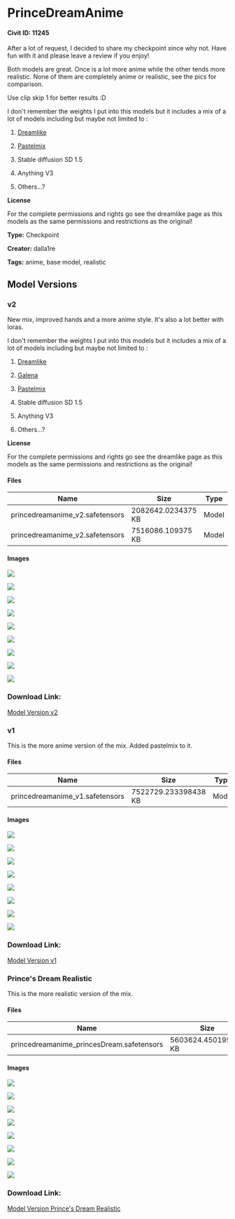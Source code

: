 # PrinceDreamAnime

#### Civit ID: 11245

<p>After a lot of request, I decided to share my checkpoint since why not. Have fun with it and please leave a review if you enjoy!</p><p>Both models are great. Once is a lot more anime while the other tends more realistic. None of them are completely anime or realistic, see the pics for comparison.</p><p></p><p>Use clip skip 1 for better results :D</p><p></p><p>I don't remember the weights I put into this models but it includes a mix of a lot of models including but maybe not limited to :</p><ol><li><p><a target="_blank" rel="ugc" href="https://civitai.com/models/1274/dreamlike-diffusion-10">Dreamlike</a></p></li><li><p><a target="_blank" rel="ugc" href="https://huggingface.co/andite/pastel-mix">Pastelmix</a></p></li><li><p>Stable diffusion SD 1.5</p></li><li><p>Anything V3</p></li><li><p>Others...?</p></li></ol><p></p><p><strong>License</strong></p><p>For the complete permissions and rights go see the dreamlike page as this models as the same permissions and restrictions as the original!</p>

**Type:** Checkpoint

**Creator:** dalla1re

**Tags:** anime, base model, realistic

## Model Versions

### v2

<p>New mix, improved hands and a more anime style. It's also a lot better with loras.</p><p>I don't remember the weights I put into this models but it includes a mix of a lot of models including but maybe not limited to :</p><ol><li><p><a target="_blank" rel="ugc" href="https://civitai.com/models/1274/dreamlike-diffusion-10">Dreamlike</a></p></li><li><p><a rel="ugc" href="https://civitai.com/models/16300/galena-blend">Galena</a></p></li><li><p><a target="_blank" rel="ugc" href="https://huggingface.co/andite/pastel-mix">Pastelmix</a></p></li><li><p>Stable diffusion SD 1.5</p></li><li><p>Anything V3</p></li><li><p>Others...?</p></li></ol><p><strong>License</strong></p><p>For the complete permissions and rights go see the dreamlike page as this models as the same permissions and restrictions as the original!</p>

#### Files

| Name | Size | Type | Format | Download Url | AutoV1 | AutoV2 | SHA256 | CRC32 | BLAKE3 |
| --- | --- | --- | --- | --- | --- | --- | --- | --- | --- |
| princedreamanime_v2.safetensors | 2082642.0234375 KB | Model | SafeTensor | https://civitai.com/api/download/models/61786?type=Model&format=SafeTensor&size=pruned&fp=fp16 | 7E1219DD | 43DE6E162B | 43DE6E162BAFE8830555333AEE21773A9AA1F69F20AF00FF67CEC0AD989F541B | 92A2806D | CA7E73CF5D24B9756D370D1E5159AE5A399F8A7164D65FCB35A910BBCCFBB2D4 |
| princedreamanime_v2.safetensors | 7516086.109375 KB | Model | SafeTensor | https://civitai.com/api/download/models/61786 | DE2F2560 | 04251FD267 | 04251FD267F98C9C5F1B1E8EDA9C366D14DD5E6523EF31B9BB017FB4D6412086 | 0302614A | 3D85A0940297DE44679859B51F70D2F979F3F98A4E9A50F9EDAF6DFBEAE5149F |

#### Images

<p><img src="https://image.civitai.com/xG1nkqKTMzGDvpLrqFT7WA/557687d0-d080-4f25-abb2-8e0245ed9ab3/width=450/678535.jpeg" /></p>

<p><img src="https://image.civitai.com/xG1nkqKTMzGDvpLrqFT7WA/ace68f8a-7563-4ee0-be2b-25465e152081/width=450/678527.jpeg" /></p>

<p><img src="https://image.civitai.com/xG1nkqKTMzGDvpLrqFT7WA/be519e89-81a4-4fe8-9d2f-b7d5fb1632b4/width=450/678528.jpeg" /></p>

<p><img src="https://image.civitai.com/xG1nkqKTMzGDvpLrqFT7WA/37017c01-58f9-4de7-ad2d-74fb091ae1f9/width=450/678529.jpeg" /></p>

<p><img src="https://image.civitai.com/xG1nkqKTMzGDvpLrqFT7WA/2433ed15-d244-4549-b53a-d1e1aceaae40/width=450/678530.jpeg" /></p>

<p><img src="https://image.civitai.com/xG1nkqKTMzGDvpLrqFT7WA/3144d503-5726-4de1-81f0-19c79296390c/width=450/678531.jpeg" /></p>

<p><img src="https://image.civitai.com/xG1nkqKTMzGDvpLrqFT7WA/831d1810-29ec-4df7-acc3-0e4226898732/width=450/678533.jpeg" /></p>

<p><img src="https://image.civitai.com/xG1nkqKTMzGDvpLrqFT7WA/203665d4-711b-4ee7-bbb1-5a51bd1907d7/width=450/678534.jpeg" /></p>

<p><img src="https://image.civitai.com/xG1nkqKTMzGDvpLrqFT7WA/849b0224-8e29-43bb-9dfc-784028e86fd9/width=450/678658.jpeg" /></p>

### Download Link:

[Model Version v2](https://civitai.com/api/download/models/61786)

### v1

<p>This is the more anime version of the mix. Added pastelmix to it.</p>

#### Files

| Name | Size | Type | Format | Download Url | AutoV1 | AutoV2 | SHA256 | CRC32 | BLAKE3 |
| --- | --- | --- | --- | --- | --- | --- | --- | --- | --- |
| princedreamanime_v1.safetensors | 7522729.233398438 KB | Model | SafeTensor | https://civitai.com/api/download/models/13321 | DE2F2560 | 09C28D3BCF | 09C28D3BCF853E234C466A5C2BE76372903E8EE15253DC867B74DF4ABB31FA32 | C39BA9C9 | 72FA43540DDD3596D08330B14DA6CE5D00255448958EC7F9C840E94C13D54873 |

#### Images

<p><img src="https://image.civitai.com/xG1nkqKTMzGDvpLrqFT7WA/c90c161e-4945-45d3-861b-b22e97edb6d2/width=450/678836.jpeg" /></p>

<p><img src="https://image.civitai.com/xG1nkqKTMzGDvpLrqFT7WA/ed49f0d0-58d6-4c26-e994-3418bcc50400/width=450/128833.jpeg" /></p>

<p><img src="https://image.civitai.com/xG1nkqKTMzGDvpLrqFT7WA/ce37ee2e-94f9-4c67-29e4-3bf0c3b83a00/width=450/128819.jpeg" /></p>

<p><img src="https://image.civitai.com/xG1nkqKTMzGDvpLrqFT7WA/c1b11131-d6bb-4031-8daf-3cd88b101000/width=450/128832.jpeg" /></p>

<p><img src="https://image.civitai.com/xG1nkqKTMzGDvpLrqFT7WA/03361036-9802-4330-b72a-a2e811b77600/width=450/128831.jpeg" /></p>

<p><img src="https://image.civitai.com/xG1nkqKTMzGDvpLrqFT7WA/fc214bdb-252f-4229-863f-721d5641fa00/width=450/128830.jpeg" /></p>

<p><img src="https://image.civitai.com/xG1nkqKTMzGDvpLrqFT7WA/43f1aad0-6c71-4bb7-4258-a2d15729b900/width=450/128828.jpeg" /></p>

<p><img src="https://image.civitai.com/xG1nkqKTMzGDvpLrqFT7WA/f9cd6664-415e-45c3-5069-17a3016f5200/width=450/128827.jpeg" /></p>

### Download Link:

[Model Version v1](https://civitai.com/api/download/models/13321)

### Prince's Dream Realistic

<p>This is the more realistic version of the mix.</p>

#### Files

| Name | Size | Type | Format | Download Url | AutoV1 | AutoV2 | SHA256 | CRC32 | BLAKE3 |
| --- | --- | --- | --- | --- | --- | --- | --- | --- | --- |
| princedreamanime_princesDream.safetensors | 5603624.450195312 KB | Model | SafeTensor | https://civitai.com/api/download/models/13322 | 33A47BE4 | 15B89B4042 | 15B89B4042ED5EDC60AFD2982827FB0DE0DFFC130D244CC3FA1C9A821FEAFBC6 | F220B2E4 | 60D9787A6CCC5A05DEEA651397FCA33ED633AA56B0054779473D83FCBF987C3D |

#### Images

<p><img src="https://image.civitai.com/xG1nkqKTMzGDvpLrqFT7WA/16b4dbc5-ff0e-478a-8fce-1ea3fcf94100/width=450/128841.jpeg" /></p>

<p><img src="https://image.civitai.com/xG1nkqKTMzGDvpLrqFT7WA/7bcd29a7-c97a-4d06-796b-87093425c900/width=450/128840.jpeg" /></p>

<p><img src="https://image.civitai.com/xG1nkqKTMzGDvpLrqFT7WA/ff9c82be-3399-4159-ba6e-bf6cb285bf00/width=450/128839.jpeg" /></p>

<p><img src="https://image.civitai.com/xG1nkqKTMzGDvpLrqFT7WA/51579412-7e72-461a-2370-fe5707ca7200/width=450/128838.jpeg" /></p>

<p><img src="https://image.civitai.com/xG1nkqKTMzGDvpLrqFT7WA/517d6496-8dd8-4fd2-56ff-b12a3754db00/width=450/128837.jpeg" /></p>

<p><img src="https://image.civitai.com/xG1nkqKTMzGDvpLrqFT7WA/098f1feb-f32b-46a5-1d2c-3bb734268400/width=450/128836.jpeg" /></p>

<p><img src="https://image.civitai.com/xG1nkqKTMzGDvpLrqFT7WA/07e723d6-8698-4fe4-2c40-8feebfc15f00/width=450/128835.jpeg" /></p>

<p><img src="https://image.civitai.com/xG1nkqKTMzGDvpLrqFT7WA/295f95fb-f899-46e8-6208-dfab940fbc00/width=450/128834.jpeg" /></p>

### Download Link:

[Model Version Prince's Dream Realistic](https://civitai.com/api/download/models/13322)

